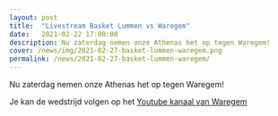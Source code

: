 ```yaml
---
layout: post
title:  "Livestream Basket Lummen vs Waregem"
date:   2021-02-22 17:00:00
description: Nu zaterdag nemen onze Athenas het op tegen Waregem!
cover: /news/img/2021-02-27-basket-lummen-waregem.png
permalink: /news/2021-02-27-basket-lummen-waregem/
---
```


Nu zaterdag nemen onze Athenas het op tegen Waregem!

Je kan de wedstrijd volgen op het [Youtube kanaal van Waregem](https://www.youtube.com/watch?fbclid=IwAR3DstkOR75a-9hbV8svpEICGUCMfezAW4uODulytsBloSKzR_Ux2ZeWsO4&v=VM0vM--LLG0&feature=youtu.be)
